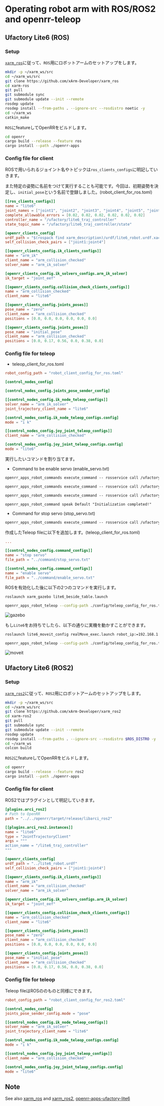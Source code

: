 # Operating robot arm with ROS/ROS2 and openrr-teleop

## Ufactory Lite6 (ROS)

### Setup

[`xarm_ros`](https://github.com/xArm-Developer/xarm_ros)に従って、`ROS`用にロボットアームのセットアップをします。

```bash
mkdir -p ~/xarm_ws/src
cd ~/xarm_ws/src
git clone https://github.com/xArm-Developer/xarm_ros
cd xarm-ros
git pull
git submodule sync
git submodule update --init --remote
rosdep update
rosdep install --from-paths . --ignore-src --rosdistro noetic -y
cd ~/xarm_ws
catkin_make
```

`ROS`にfeatureしてOpenRRをビルドします。

```bash
cd openrr
cargo build --release --feature ros
cargo install --path ./openrr-apps
```

### Config file for client

ROSで用いられるジョイント名やトピックは`ros_clients_configs`に明記していきます。

また特定の姿勢に名前をつけて実行することも可能です。今回は、初期姿勢を決定し、`initial_pose`という名前で登録しました。(robot_client_for_ros.toml)

```toml
[[ros_clients_configs]]
name = "lite6"
joint_names = ["joint1", "joint2", "joint3", "joint4", "joint5", "joint6"]
complete_allowable_errors = [0.02, 0.02, 0.02, 0.02, 0.02, 0.02]
controller_name = "/ufactory/lite6_traj_controller"
state_topic_name = "/ufactory/lite6_traj_controller/state"

[openrr_clients_config]
urdf_path = "$(rospack find xarm_description)/urdf/lite6_robot.urdf.xacro"
self_collision_check_pairs = ["joint1:joint4"]

[[openrr_clients_config.ik_clients_configs]]
name = "arm_ik"
client_name = "arm_collision_checked"
solver_name = "arm_ik_solver"

[openrr_clients_config.ik_solvers_configs.arm_ik_solver]
ik_target = "joint_eef"

[[openrr_clients_config.collision_check_clients_configs]]
name = "arm_collision_checked"
client_name = "lite6"

[[openrr_clients_config.joints_poses]]
pose_name = "zero"
client_name = "arm_collision_checked"
positions = [0.0, 0.0, 0.0, 0.0, 0.0, 0.0]

[[openrr_clients_config.joints_poses]]
pose_name = "initial_pose"
client_name = "arm_collision_checked"
positions = [0.0, 0.17, 0.56, 0.0, 0.38, 0.0]
```

### Config file for teleop

- teleop_client_for_ros.toml

```toml
robot_config_path = "robot_client_config_for_ros.toml"

[control_nodes_config]

[control_nodes_config.joints_pose_sender_config]

[[control_nodes_config.ik_node_teleop_configs]]
solver_name = "arm_ik_solver"
joint_trajectory_client_name = "lite6"

[control_nodes_config.ik_node_teleop_configs.config]
mode = "i k"

[[control_nodes_config.joy_joint_teleop_configs]]
client_name = "arm_collision_checked"

[control_nodes_config.joy_joint_teleop_configs.config]
mode = "lite6"
```

実行したいコマンドを割り当てます。

- Command to be enable servo (enable_servo.txt)

```txt
openrr_apps_robot_commands execute_command -- rosservice call /ufactory/motion_ctrl 8 1

openrr_apps_robot_commands execute_command -- rosservice call /ufactory/set_mode 1

openrr_apps_robot_commands execute_command -- rosservice call /ufactory/set_state 0

openrr_apps_robot_command speak Default "Initialization completed!"
```

- Command for stop servo (stop_servo.txt)

```txt
openrr_apps_robot_commands execute_command -- rosservice call /ufactory/motion_ctrl 8 0
```

作成したTeleop fileに以下を追加します。(teleop_client_for_ros.toml)

```toml
...

[[control_nodes_config.command_configs]]
name = "stop servo"
file_path = "../command/stop_servo.txt"

[[control_nodes_config.command_configs]]
name = "enable servo"
file_path = "../command/enable_servo.txt"
```

ROSを有効化した後に以下の2つのコマンドを実行します。

```bash
roslaunch xarm_gazebo lite6_beside_table.launch
```

```bash
openrr_apps_robot_teleop --config-path ./config/teleop_config_for_ros.toml
```

![gazebo](../apps/images/lite6_gazebo.png)

もし`Lite6`をお持ちでしたら、以下の通りに実機を動かすことができます。

```bash
roslaunch lite6_moveit_config realMove_exec.launch robot_ip:=192.168.1.xxx
```

```bash
openrr_apps_robot_teleop --config-path ./config/teleop_config_for_ros.toml
```

![moveit](../apps/images/lite6_moveit.png)

## Ufactory Lite6 (ROS2)



### Setup

[`xarm_ros2`](https://github.com/xArm-Developer/xarm_ros2)に従って、`ROS2`用にロボットアームのセットアップをします。

```bash
mkdir -p ~/xarm_ws/src
cd ~/xarm_ws/src
git clone https://github.com/xArm-Developer/xarm_ros2
cd xarm-ros2
git pull
git submodule sync
git submodule update --init --remote
rosdep update
rosdep install --from-paths . --ignore-src --rosdistro $ROS_DISTRO -y
cd ~/xarm_ws
colcon build
```

`ROS2`にfeatureしてOpenRRをビルドします。

```bash
cd openrr
cargo build --release --feature ros2
cargo install --path ./openrr-apps
```

### Config file for client

ROS2ではプラグインとして明記していきます。

```toml
[plugins.arci_ros2]
# Path to OpenRR
path = "../../openrr/target/release/libarci_ros2"

[[plugins.arci_ros2.instances]]
name = "lite6"
type = "JointTrajectoryClient"
args = """
action_name = "/lite6_traj_controller"
"""

[openrr_clients_config]
urdf_path = "../lite6_robot.urdf"
self_collision_check_pairs = ["joint1:joint4"]

[[openrr_clients_config.ik_clients_configs]]
name = "arm_ik"
client_name = "arm_collision_checked"
solver_name = "arm_ik_solver"

[openrr_clients_config.ik_solvers_configs.arm_ik_solver]
ik_target = "joint_eef"

[[openrr_clients_config.collision_check_clients_configs]]
name = "arm_collision_checked"
client_name = "lite6"

[[openrr_clients_config.joints_poses]]
pose_name = "zero"
client_name = "arm_collision_checked"
positions = [0.0, 0.0, 0.0, 0.0, 0.0, 0.0]

[[openrr_clients_config.joints_poses]]
pose_name = "initial_pose"
client_name = "arm_collision_checked"
positions = [0.0, 0.17, 0.56, 0.0, 0.38, 0.0]
```

### Config file for teleop

Teleop fileはROSののものと同様にできます。

```toml
robot_config_path = "robot_client_config_for_ros2.toml"

[control_nodes_config]
joints_pose_sender_config.mode = "pose"

[[control_nodes_config.ik_node_teleop_configs]]
solver_name = "arm_ik_solver"
joint_trajectory_client_name = "lite6"

[control_nodes_config.ik_node_teleop_configs.config]
mode = "i k"

[[control_nodes_config.joy_joint_teleop_configs]]
client_name = "arm_collision_checked"

[control_nodes_config.joy_joint_teleop_configs.config]
mode = "lite6"
```

## Note

See also [xarm_ros](https://github.com/xArm-Developer/xarm_ros) and [xarm_ros2](https://github.com/xArm-Developer/xarm_ros2), [openrr-apps-ufactory-lite6](https://github.com/openrr/openrr-apps-ufactory-lite6)
